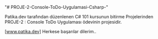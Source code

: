 "# PROJE-2-Console-ToDo-Uygulamasi-Csharp-" 

Patika.dev tarafından düzenlenen C# 101 kursunun bitirme Projelerinden PROJE-2 : Console ToDo Uygulaması ödevinin projesidir.

[www.patika.dev] Herkese başarılar dilerim..